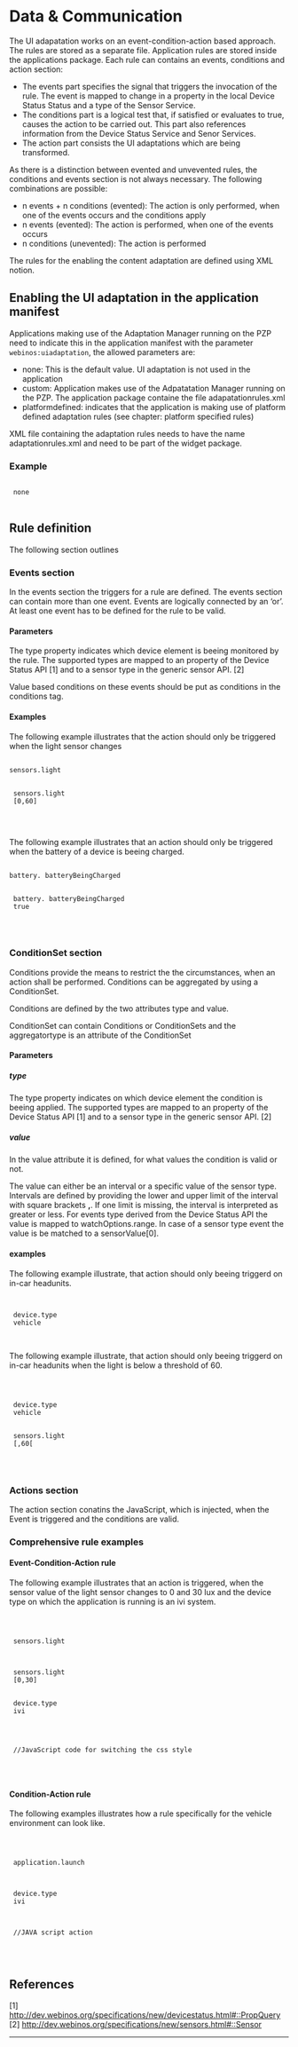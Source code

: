 Data & Communication
====================

The UI adapatation works on an event-condition-action based approach. The rules are stored as a separate file. Application rules are stored inside the applications package. Each rule can contains an events, conditions and action section:
* The events part specifies the signal that triggers the invocation of the rule. The event is mapped to change in a property in the local Device Status Status and a type of the Sensor Service.
* The conditions part is a logical test that, if satisfied or evaluates to true, causes the action to be carried out. This part also references information from the Device Status Service and Senor Services.
* The action part consists the UI adaptations which are being transformed.

As there is a distinction between evented and unvevented rules, the conditions and events section is not always necessary. The following combinations are possible:
* n events + n conditions (evented): The action is only performed, when one of the events occurs and the conditions apply
* n events (evented): The action is performed, when one of the events occurs
* n conditions (unevented): The action is performed

The rules for the enabling the content adaptation are defined using XML notion.

Enabling the UI adaptation in the application manifest
------------------------------------------------------

Applications making use of the Adaptation Manager running on the PZP need to indicate this in the application manifest with the parameter `webinos:uiadaptation`, the allowed parameters are:

-   none: This is the default value. UI adaptation is not used in the application
-   custom: Application makes use of the Adpatatation Manager running on the PZP. The application package containe the file adapatationrules.xml
-   platformdefined: indicates that the application is making use of platform defined adaptation rules (see chapter: platform specified rules)

XML file containing the adaptation rules needs to have the name adaptationrules.xml and need to be part of the widget package.

### Example

<pre>
<code class="XML">
 <webinos:uiadaptation>none</webinos:uiadaptation>
</code>
</pre>

Rule definition
---------------

The following section outlines

### Events section

In the events section the triggers for a rule are defined. The events section can contain more than one event. Events are logically connected by an ‘or’. At least one event has to be defined for the rule to be valid.

#### Parameters

The type property indicates which device element is beeing monitored by the rule. The supported types are mapped to an property of the Device Status API [1] and to a sensor type in the generic sensor API. [2]

Value based conditions on these events should be put as conditions in the conditions tag.

#### Examples

The following example illustrates that the action should only be triggered when the light sensor changes

<pre>
<code class="xml">
<event>sensors.light</event>
<conditions>
 <condition>
 <type>sensors.light</type>
 <value>[0,60]</value>
 </condition>
</conditions>
</code>
</pre>

The following example illustrates that an action should only be triggered when the battery of a device is beeing charged.

<pre>
<code class="xml">
<event>battery. batteryBeingCharged</event>
<conditions>
 <condition>
 <type>battery. batteryBeingCharged</type>
 <value>true</value>
 </condition>
</conditions>
</code>
</pre>

### ConditionSet section

Conditions provide the means to restrict the the circumstances, when an action shall be performed. Conditions can be aggregated by using a ConditionSet.

Conditions are defined by the two attributes type and value.

ConditionSet can contain Conditions or ConditionSets and the aggregatortype is an attribute of the ConditionSet

#### Parameters

##### type

The type property indicates on which device element the condition is beeing applied. The supported types are mapped to an property of the Device Status API [1] and to a sensor type in the generic sensor API. [2]

##### value

In the value attribute it is defined, for what values the condition is valid or not.

The value can either be an interval or a specific value of the sensor type. Intervals are defined by providing the lower and upper limit of the interval with square brackets **,**. If one limit is missing, the interval is interpreted as greater or less.
For events type derived from the Device Status API the value is mapped to watchOptions.range. In case of a sensor type event the value is be matched to a sensorValue[0].

#### examples

The following example illustrate, that action should only beeing triggerd on in-car headunits.

<pre>
<code class="xml">
<condition>
 <type>device.type</type>
 <value>vehicle</value>
</condition>
</code>
</pre>

The following example illustrate, that action should only beeing triggerd on in-car headunits when the light is below a threshold of 60.

<pre>
<code class="xml">
<conditionSet aggregatorType="AND">
 <condition>
 <type>device.type</type>
 <value>vehicle</value>
 </condition>
 <condition>
 <type>sensors.light</type>
 <value>[,60[</value>
 </condition>
</conditionSet>
</code>
</pre>

### Actions section

The action section conatins the JavaScript, which is injected, when the Event is triggered and the conditions are valid.

### Comprehensive rule examples

#### Event-Condition-Action rule

The following example illustrates that an action is triggered, when the sensor value of the light sensor changes to 0 and 30 lux and the device type on which the application is running is an ivi system.

<pre>
<code class="xml">
<rule>
<events>
 <event>sensors.light </event>
</events>
<conditionSet aggregatorType="AND">
 <condition>
 <type>sensors.light</type>
 <value>[0,30]</value>
 </condition>
 <condition>
 <type>device.type</type>
 <value>ivi</value>
 </condition>
</conditionSet>

<action>
 //JavaScript code for switching the css style
</action>
</rule>
</code>
</pre>

#### Condition-Action rule

The following examples illustrates how a rule specifically for the vehicle environment can look like.

<pre>
<code class="xml">
<rule>
<events>
 <event>application.launch</event>
</events>
<conditionSet aggregatorType="AND">
 <condition>
 <type>device.type</type>
 <value>ivi</value>
 </condition>
</conditionSet>
<action>
 //JAVA script action
</action>
</rule>
</code>
</pre>

References
----------

[1] http://dev.webinos.org/specifications/new/devicestatus.html#::PropQuery
[2] http://dev.webinos.org/specifications/new/sensors.html#::Sensor

* * * * *
